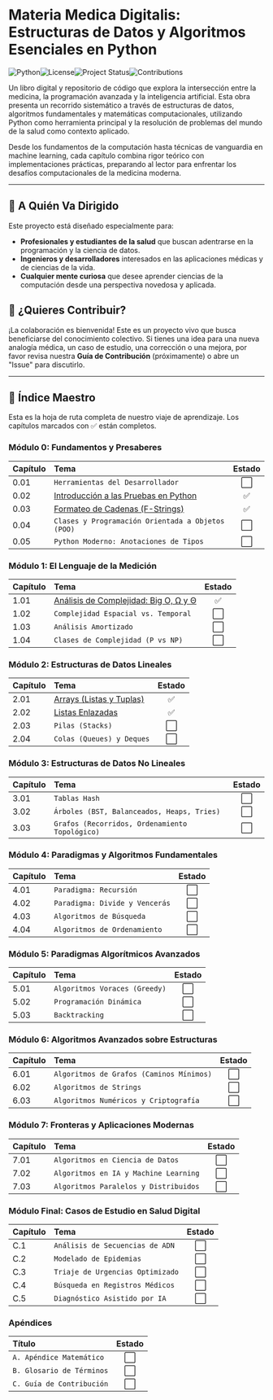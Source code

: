 # Materia Medica Digitalis: Estructuras de Datos y Algoritmos Esenciales en Python

![Python](https://img.shields.io/badge/python-3.12-blue.svg?logo=python&logoColor=white)![License](https://img.shields.io/badge/license-MIT-green.svg)![Project Status](https://img.shields.io/badge/status-en%20desarrollo-yellow.svg)![Contributions](https://img.shields.io/badge/contributions-welcome-brightgreen.svg)

Un libro digital y repositorio de código que explora la intersección entre la medicina, la programación avanzada y la inteligencia artificial. Esta obra presenta un recorrido sistemático a través de estructuras de datos, algoritmos fundamentales y matemáticas computacionales, utilizando Python como herramienta principal y la resolución de problemas del mundo de la salud como contexto aplicado.

Desde los fundamentos de la computación hasta técnicas de vanguardia en machine learning, cada capítulo combina rigor teórico con implementaciones prácticas, preparando al lector para enfrentar los desafíos computacionales de la medicina moderna.

---

## 🎯 A Quién Va Dirigido

Este proyecto está diseñado especialmente para:
*   **Profesionales y estudiantes de la salud** que buscan adentrarse en la programación y la ciencia de datos.
*   **Ingenieros y desarrolladores** interesados en las aplicaciones médicas y de ciencias de la vida.
*   **Cualquier mente curiosa** que desee aprender ciencias de la computación desde una perspectiva novedosa y aplicada.

## 🤝 ¿Quieres Contribuir?

¡La colaboración es bienvenida! Este es un proyecto vivo que busca beneficiarse del conocimiento colectivo. Si tienes una idea para una nueva analogía médica, un caso de estudio, una corrección o una mejora, por favor revisa nuestra **Guía de Contribución** (próximamente) o abre un "Issue" para discutirlo.

---

## 📖 Índice Maestro

Esta es la hoja de ruta completa de nuestro viaje de aprendizaje. Los capítulos marcados con ✅ están completos.

### Módulo 0: Fundamentos y Presaberes
| Capítulo | Tema | Estado |
| :--- | :--- | :---: |
| 0.01 | `Herramientas del Desarrollador` | ⬜ |
| 0.02 | [Introducción a las Pruebas en Python](./00-Presaberes/02-Introduccion_a_Pruebas/) | ✅ |
| 0.03 | [Formateo de Cadenas (F-Strings)](./00-Presaberes/03-Formateo_de_Cadenas_F-Strings/) | ✅ |
| 0.04 | `Clases y Programación Orientada a Objetos (POO)` | ⬜ |
| 0.05 | `Python Moderno: Anotaciones de Tipos` | ⬜ |

### Módulo 1: El Lenguaje de la Medición
| Capítulo | Tema | Estado |
| :--- | :--- | :---: |
| 1.01 | [Análisis de Complejidad: Big O, Ω y Θ](./01-Analisis_de_Complejidad_Big_O/) | ✅ |
| 1.02 | `Complejidad Espacial vs. Temporal` | ⬜ |
| 1.03 | `Análisis Amortizado` | ⬜ |
| 1.04 | `Clases de Complejidad (P vs NP)` | ⬜ |

### Módulo 2: Estructuras de Datos Lineales
| Capítulo | Tema | Estado |
| :--- | :--- | :---: |
| 2.01 | [Arrays (Listas y Tuplas)](./02-Estructuras_de_Datos_Lineales/01-Arrays/) | ✅ |
| 2.02 | [Listas Enlazadas](./02-Estructuras_de_Datos_Lineales/02-Linked_Lists/) | ✅ |
| 2.03 | `Pilas (Stacks)` | ⬜ |
| 2.04 | `Colas (Queues) y Deques` | ⬜ |

### Módulo 3: Estructuras de Datos No Lineales
| Capítulo | Tema | Estado |
| :--- | :--- | :---: |
| 3.01 | `Tablas Hash` | ⬜ |
| 3.02 | `Árboles (BST, Balanceados, Heaps, Tries)` | ⬜ |
| 3.03 | `Grafos (Recorridos, Ordenamiento Topológico)` | ⬜ |

### Módulo 4: Paradigmas y Algoritmos Fundamentales
| Capítulo | Tema | Estado |
| :--- | :--- | :---: |
| 4.01 | `Paradigma: Recursión` | ⬜ |
| 4.02 | `Paradigma: Divide y Vencerás` | ⬜ |
| 4.03 | `Algoritmos de Búsqueda` | ⬜ |
| 4.04 | `Algoritmos de Ordenamiento` | ⬜ |

### Módulo 5: Paradigmas Algorítmicos Avanzados
| Capítulo | Tema | Estado |
| :--- | :--- | :---: |
| 5.01 | `Algoritmos Voraces (Greedy)` | ⬜ |
| 5.02 | `Programación Dinámica` | ⬜ |
| 5.03 | `Backtracking` | ⬜ |

### Módulo 6: Algoritmos Avanzados sobre Estructuras
| Capítulo | Tema | Estado |
| :--- | :--- | :---: |
| 6.01 | `Algoritmos de Grafos (Caminos Mínimos)` | ⬜ |
| 6.02 | `Algoritmos de Strings` | ⬜ |
| 6.03 | `Algoritmos Numéricos y Criptografía` | ⬜ |

### Módulo 7: Fronteras y Aplicaciones Modernas
| Capítulo | Tema | Estado |
| :--- | :--- | :---: |
| 7.01 | `Algoritmos en Ciencia de Datos` | ⬜ |
| 7.02 | `Algoritmos en IA y Machine Learning` | ⬜ |
| 7.03 | `Algoritmos Paralelos y Distribuidos` | ⬜ |

### Módulo Final: Casos de Estudio en Salud Digital
| Capítulo | Tema | Estado |
| :--- | :--- | :---: |
| C.1 | `Análisis de Secuencias de ADN` | ⬜ |
| C.2 | `Modelado de Epidemias` | ⬜ |
| C.3 | `Triaje de Urgencias Optimizado` | ⬜ |
| C.4 | `Búsqueda en Registros Médicos` | ⬜ |
| C.5 | `Diagnóstico Asistido por IA` | ⬜ |

### Apéndices
| Título | Estado |
| :--- | :---: |
| `A. Apéndice Matemático` | ⬜ |
| `B. Glosario de Términos` | ⬜ |
| `C. Guía de Contribución` | ⬜ |